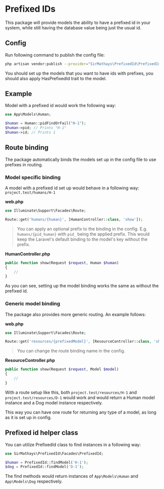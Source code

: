 # Prefixed IDs

This package will provide models the ability to have a prefixed id in your system, while
still having the database value being just the usual id.

## Config

Run following command to publish the config file:
```bash
php artisan vendor:publish --provider="SirMathays\PrefixedId\PrefixedIdServiceProvider"
```

You should set up the models that you want to have ids with prefixes, you should also apply
HasPrefixedId trait to the model.

## Example

Model with a prefixed id would work the following way:

```php
use App\Models\Human;

$human = Human::pidFindOrFail("H-1");
$human->pid; // Prints "H-1"
$human->id; // Prints 1
```

## Route binding

The package automatically binds the models set up in the config file to use prefixes in routing.

### Model specific binding

A model with a prefixed id set up would behave in a following way: `project.test/humans/H-1`

**web.php**

```php
use Illuminate\Support\Facades\Route;

Route::get('humans/{human}', [HumanController::class, 'show']);
```

> You can apply an optional prefix to the binding in the config. E.g. `humans/{pid_human}` with `pid_` being
> the applied prefix. This would keep the Laravel's default binding to the model's key without the prefix.

**HumanController.php**

```php
public function show(Request $request, Human $human)
{
    // 
}
```

As you can see, setting up the model binding works the same as without the prefixed id.

### Generic model binding

The package also provides more generic routing. An example follows:

**web.php**

```php
use Illuminate\Support\Facades\Route;

Route::get('resources/{prefixedModel}', [ResourceController::class, 'show']);
```

> You can change the route binding name in the config.

**ResourceController.php**

```php
public function show(Request $request, Model $model)
{
    //
}
```

With a route setup like this, both `project.test/resources/H-1` and `project.test/resources/D-1` would work and 
would return a Human model instance and a Dog model instance respectively.

This way you can have one route for returning any type of a model, as long as it is
set up in config.

## Prefixed id helper class

You can utilize PrefixedId class to find instances in a following way:

```php
use SirMathays\PrefixedId\Facades\PrefixedId;

$human = PrefixedId::findModel('H-1');
$dog = PrefixedId::findModel('D-1');
```

The find methods would return instances of `App\Models\Human` and `App\Models\Dog` respectively.
